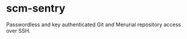 scm-sentry
==========

Passwordless and key authenticated Git and Merurial repository access over SSH.
